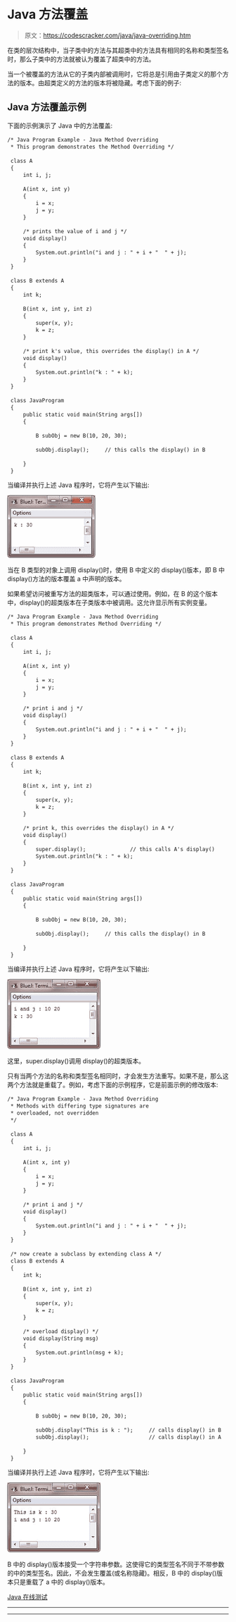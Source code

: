 # Java 方法覆盖

> 原文：<https://codescracker.com/java/java-overriding.htm>

在类的层次结构中，当子类中的方法与其超类中的方法具有相同的名称和类型签名时，那么子类中的方法就被认为覆盖了超类中的方法。

当一个被覆盖的方法从它的子类内部被调用时，它将总是引用由子类定义的那个方法的版本。由超类定义的方法的版本将被隐藏。考虑下面的例子:

## Java 方法覆盖示例

下面的示例演示了 Java 中的方法覆盖:

```
/* Java Program Example - Java Method Overriding
 * This program demonstrates the Method Overriding */

 class A
 {
     int i, j;

     A(int x, int y)
     {
         i = x;
         j = y;
     }

     /* prints the value of i and j */
     void display()
     {
         System.out.println("i and j : " + i + "  " + j);
     }
 }

 class B extends A
 {
     int k;

     B(int x, int y, int z)
     {
         super(x, y);
         k = z;
     }

     /* print k's value, this overrides the display() in A */
     void display()
     {
         System.out.println("k : " + k);
     }
 }

 class JavaProgram
 {
     public static void main(String args[])
     {

         B subObj = new B(10, 20, 30);

         subObj.display();     // this calls the display() in B

     }
 }
```

当编译并执行上述 Java 程序时，它将产生以下输出:

![java method overriding](img/a4e0fbacc1bee08491cbe86c65fca09b.png)

当在 B 类型的对象上调用 display()时，使用 B 中定义的 display()版本，即 B 中 display()方法的版本覆盖 a 中声明的版本。

如果希望访问被重写方法的超类版本，可以通过使用。例如，在 B 的这个版本中，display()的超类版本在子类版本中被调用。这允许显示所有实例变量。

```
/* Java Program Example - Java Method Overriding
 * This program demonstrates Method Overriding */

 class A
 {
     int i, j;

     A(int x, int y)
     {
         i = x;
         j = y;
     }

     /* print i and j */
     void display()
     {
         System.out.println("i and j : " + i + "  " + j);
     }
 }

 class B extends A
 {
     int k;

     B(int x, int y, int z)
     {
         super(x, y);
         k = z;
     }

     /* print k, this overrides the display() in A */
     void display()
     {
         super.display();              // this calls A's display()
         System.out.println("k : " + k);
     }
 }

 class JavaProgram
 {
     public static void main(String args[])
     {

         B subObj = new B(10, 20, 30);

         subObj.display();     // this calls the display() in B

     }
 }
```

当编译并执行上述 Java 程序时，它将产生以下输出:

![method overriding in java](img/7c7ab4f06f7b7e1f67e86a815c2790c8.png)

这里，super.display()调用 display()的超类版本。

只有当两个方法的名称和类型签名相同时，才会发生方法重写。如果不是，那么这两个方法就是重载了。例如，考虑下面的示例程序，它是前面示例的修改版本:

```
/* Java Program Example - Java Method Overriding
 * Methods with differing type signatures are 
 * overloaded, not overridden
 */

 class A
 {
     int i, j;

     A(int x, int y)
     {
         i = x;
         j = y;
     }

     /* print i and j */
     void display()
     {
         System.out.println("i and j : " + i + "  " + j);
     }
 }

 /* now create a subclass by extending class A */
 class B extends A
 {
     int k;

     B(int x, int y, int z)
     {
         super(x, y);
         k = z;
     }

     /* overload display() */
     void display(String msg)
     {
         System.out.println(msg + k);
     }
 }

 class JavaProgram
 {
     public static void main(String args[])
     {

         B subObj = new B(10, 20, 30);

         subObj.display("This is k : ");     // calls display() in B
         subObj.display();                   // calls display() in A

     }
 }
```

当编译并执行上述 Java 程序时，它将产生以下输出:

![method overriding in java](img/5fd167bbaa275e47f07d03deb1f645d6.png)

B 中的 display()版本接受一个字符串参数。这使得它的类型签名不同于不带参数的中的类型签名。因此，不会发生覆盖(或名称隐藏)。相反，B 中的 display()版本只是重载了 a 中的 display()版本。

[Java 在线测试](/exam/showtest.php?subid=1)

* * *

* * *